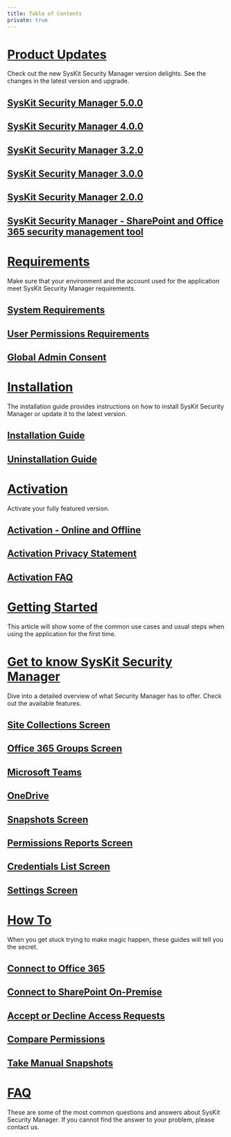 ```yaml
---
title: Table of Contents
private: true
---
```


# [Product Updates](product-updates)
Check out the new SysKit Security Manager version delights. See the changes in the latest version and upgrade.


## [SysKit Security Manager 5.0.0](security-manager-5-release-note.md)
## [SysKit Security Manager 4.0.0](security-manager-4-release-note.md)
## [SysKit Security Manager 3.2.0](security-manager-3-2-release-note.md)
## [SysKit Security Manager 3.0.0](security-manager-3-release-note.md)
## [SysKit Security Manager 2.0.0](security-manager-2-release-note.md)
## [SysKit Security Manager - SharePoint and Office 365 security management tool](security-manager-1-release-note.md)


# [Requirements](requirements)
Make sure that your environment and the account used for the application meet SysKit Security Manager requirements.
## [System Requirements](system-requirements.md)
## [User Permissions Requirements](user-permissions-requirements.md)
## [Global Admin Consent](global-admin-consent.md)

# [Installation](installation)
The installation guide provides instructions on how to install SysKit Security Manager or update it to the latest version.
## [Installation Guide](installation-guide.md)
## [Uninstallation Guide](uninstallation-guide.md)

# [Activation](activation)
Activate your fully featured version.
## [Activation - Online and Offline](online-offline-activation.md)
## [Activation Privacy Statement](activation-privacy-statement.md)
## [Activation FAQ](activation-faq.md)

# [Getting Started](getting-started)
This article will show some of the common use cases and usual steps when using the application for the first time.
## [](index.md)

# [Get to know SysKit Security Manager](get-to-know-security-manager)
Dive into a detailed overview of what Security Manager has to offer. Check out the available features.
## [Site Collections Screen](site-collections-screen.md)
## [Office 365 Groups Screen](office-365-groups-screen.md)
## [Microsoft Teams](microsoft-teams-screen.md)
## [OneDrive](onedrive-screen.md)
## [Snapshots Screen](snapshots-screen.md)
## [Permissions Reports Screen](permissions-reports-screen.md)
## [Credentials List Screen](credentials-screen.md)
## [Settings Screen](settings-screen.md)


# [How To](how-to)
When you get stuck trying to make magic happen, these guides will tell you the secret.
## [Connect to Office 365](connect-to-office-365.md)
## [Connect to SharePoint On-Premise](connect-to-sharepoint-on-premise.md)
## [Accept or Decline Access Requests](accept-decline-access-requests.md)
## [Compare Permissions](compare-permissions.md)
## [Take Manual Snapshots](manual-snapshots.md)

# [FAQ](faq)
These are some of the most common questions and answers about SysKit Security Manager. If you cannot find the answer to your problem, please contact us.
## [](index.md)

